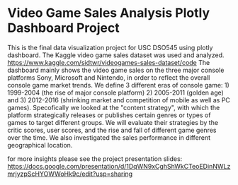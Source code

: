 # Video Game Sales Analysis Plotly Dashboard Project
This is the final data visualization project for USC DSO545 using plotly dashboard. The Kaggle video game sales dataset was used and analyzed. https://www.kaggle.com/sidtwr/videogames-sales-dataset/code
The dashboard mainly shows the video game sales on the three major console platforms Sony, Microsoft and Nintendo, in order to reflect the overall console game market trends. We define 3 different eras of console game: 1) 1999-2004 (the rise of major console platform) 2) 2005-2011 (golden age) and 3) 2012-2016 (shrinking market and competition of mobile as well as PC games). Specofically we looked at the "content strategy", with which the platform strategically releases or publishes certain genres or types of games to target different groups. We will evaluate their strategies by the critic scores, user scores, and the rise and fall of different game genres over the time. We also investigated the sales performance in different geographical location.


for more insights please see the project presentation slides: https://docs.google.com/presentation/d/1DqWN9xCghShWkCTeoEDinNWLzmrjyzpScHYOWWoHk9c/edit?usp=sharing
